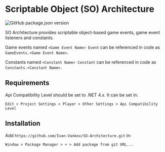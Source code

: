 # Scriptable Object (SO) Architecture
![GitHub package.json version](https://img.shields.io/github/package-json/v/Ivan-Vankov/SO-Architecture?color=g)

SO Architecture provides scriptable object-based game events, game event listeners and constants.

Game events named `<Game Event Name> Event` can be referenced in code as `GameEvents.<Game Event Name>`.

Constants named `<Constant Name> Constant` can be referenced in code as `Constants.<Constant Name>`.

## Requirements
Api Compatibility Level should be set to .NET 4.x. It can be set in:
```
Edit > Project Settings > Player > Other Settings > Api Compatibility Level
```
## Installation
Add `https://github.com/Ivan-Vankov/SO-Architecture.git` in:
```
Window > Package Manager > + > Add package from git URL...
```
